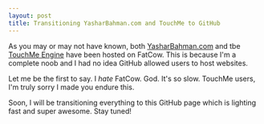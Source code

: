 ```yaml
---
layout: post
title: Transitioning YasharBahman.com and TouchMe to GitHub
---
```


As you may or may not have known, both [YasharBahman.com](www.yasharbahman.com) and tbe [TouchMe Engine](touchme.yasharbahman.com/GetTouchMeEngine.html) have been hosted on FatCow. This is because I'm a complete noob and I had no idea GitHub allowed users to host websites. 

Let me be the first to say. I _hate_ FatCow. God. It's so slow. TouchMe users, I'm truly sorry I made you endure this. 

Soon, I will be transitioning everything to this GitHub page which is lighting fast and super awesome.  Stay tuned!




